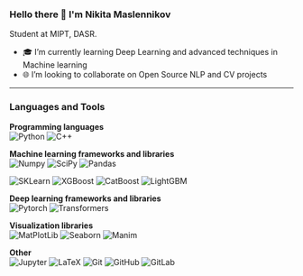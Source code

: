 ### Hello there 👋 I'm Nikita Maslennikov

Student at MIPT, DASR.

- :mortar_board: I’m currently learning Deep Learning and advanced techniques in Machine learning
- :globe_with_meridians: I’m looking to collaborate on Open Source NLP and CV projects

<hr>

### Languages and Tools

**Programming languages**
<br/>
![Python](https://img.shields.io/badge/Python-red?style=flat-square&logo=python&logoColor=%23BFC3CA&labelColor=%231E3E87&color=%23323437)
![C++](https://img.shields.io/badge/C%2B%2B-blue?style=flat-square&logo=C%2B%2B&logoColor=%23BFC3CA&labelColor=%231E3E87&color=%23323437)

**Machine learning frameworks and libraries**
<br/>
![Numpy](https://img.shields.io/badge/Numpy-blue?style=flat-square&logo=numpy&logoColor=%23BFC3CA&labelColor=%231E3E87&color=%23323437&link=https%3A%2F%2Fgithub.com%2Fnumpy%2Fnumpy)
![SciPy](https://img.shields.io/badge/SciPy-blue?style=flat-square&logo=scipy&logoColor=%23BFC3CA&labelColor=%231E3E87&color=%23323437&link=https%3A%2F%2Fgithub.com%2Fscipy%2Fscipy)
![Pandas](https://img.shields.io/badge/Pandas-blue?style=flat-square&logo=pandas&logoColor=%23BFC3CA&labelColor=%231E3E87&color=%23323437&link=https%3A%2F%2Fgithub.com%2Fpandas-dev%2Fpandas%2F)

![SKLearn](https://img.shields.io/badge/SKLearn-blue?style=flat-square&logo=scikit-learn&logoColor=%23BFC3CA&labelColor=%231E3E87&color=%23323437&link=https%3A%2F%2Fgithub.com%2Fscikit-learn%2Fscikit-learn)
![XGBoost](https://img.shields.io/badge/XGBoost-brightgreen?style=flat-square&logo=https%3A%2F%2Fgithub.com%2Fmasl3noki%2Fmasl3noki%2Fblob%2Fmain%2F1726847260259.png%3Fraw%3Dtrue&logoColor=%23BFC3CA&logoSize=auto&labelColor=%231E3E87&color=%23323437&link=https%3A%2F%2Fgithub.com%2Fhuggingface%2Ftransformers)
![CatBoost](https://img.shields.io/badge/CatBoost-brightgreen?style=flat-square&logo=https%3A%2F%2Fgithub.com%2Fmasl3noki%2Fmasl3noki%2Fblob%2Fmain%2F1726847260259.png%3Fraw%3Dtrue&logoColor=%23BFC3CA&logoSize=auto&labelColor=%231E3E87&color=%23323437&link=https%3A%2F%2Fgithub.com%2Fhuggingface%2Ftransformers)
![LightGBM](https://img.shields.io/badge/LightGBM-brightgreen?style=flat-square&logo=https%3A%2F%2Fgithub.com%2Fmasl3noki%2Fmasl3noki%2Fblob%2Fmain%2F1726847260259.png%3Fraw%3Dtrue&logoColor=%23BFC3CA&logoSize=auto&labelColor=%231E3E87&color=%23323437&link=https%3A%2F%2Fgithub.com%2Fhuggingface%2Ftransformers)


**Deep learning frameworks and libraries**
<br/>
![Pytorch](https://img.shields.io/badge/PyTorch-blue?style=flat-square&logo=pytorch&logoColor=%23BFC3CA&labelColor=%231E3E87&color=%23323437&link=https%3A%2F%2Fgithub.com%2Fpytorch%2Fpytorch)
![Transformers](https://img.shields.io/badge/Transformers-brightgreen?style=flat-square&logo=huggingface&logoColor=%23BFC3CA&logoSize=auto&labelColor=%231E3E87&color=%23323437&link=https%3A%2F%2Fgithub.com%2Fhuggingface%2Ftransformers)

**Visualization libraries**
<br/>
![MatPlotLib](https://img.shields.io/badge/MatPlotLib-blue?style=flat-square&logo=python&logoColor=%23BFC3CA&labelColor=%231E3E87&color=%23323437&link=https%3A%2F%2Fgithub.com%2Fmatplotlib%2Fmatplotlib)
![Seaborn](https://img.shields.io/badge/Seaborn-blue?style=flat-square&logo=python&logoColor=%23BFC3CA&labelColor=%231E3E87&color=%23323437&link=https%3A%2F%2Fgithub.com%2Fmwaskom%2Fseaborn)
![Manim](https://img.shields.io/badge/Manim-blue?style=flat-square&logo=python&logoColor=%23BFC3CA&labelColor=%231E3E87&color=%23323437&link=https%3A%2F%2Fgithub.com%2F3b1b%2Fmanim)

**Other**
<br/>
![Jupyter](https://img.shields.io/badge/Jupyter-blue?style=flat-square&logo=jupyter&logoColor=%23BFC3CA&labelColor=%231E3E87&color=%23323437&link=https%3A%2F%2Fgithub.com%2Fjupyter%2Fnotebook)
![LaTeX](https://img.shields.io/badge/LaTeX-blue?style=flat-square&logo=latex&logoColor=%23BFC3CA&labelColor=%231E3E87&color=%23323437&link=https%3A%2F%2Fwww.latex-project.org%2F)
![Git](https://img.shields.io/badge/Git-blue?style=flat-square&logo=git&logoColor=%23BFC3CA&labelColor=%231E3E87&color=%23323437&link=https%3A%2F%2Fgit-scm.com%2F)
![GitHub](https://img.shields.io/badge/GitHub-blue?style=flat-square&logo=github&logoColor=%23BFC3CA&labelColor=%231E3E87&color=%23323437)
![GitLab](https://img.shields.io/badge/GitLab-blue?style=flat-square&logo=gitlab&logoColor=%23BFC3CA&labelColor=%231E3E87&color=%23323437)

<!-- About badges style: Deus Ex 2000 inspired with colormap: 
style='flat-square'
logoColor=='#BFC3CA'
labelColor=='#1E3E87'
color=='#323437'
thanks to https://shields.io/badges
-->
